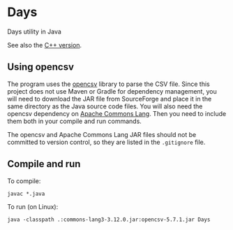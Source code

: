 # Days

Days utility in Java

See also the [C++ version](https://github.com/jerekapyaho/days_cpp).

## Using opencsv

The program uses the [opencsv](https://opencsv.sourceforge.net/) library to parse the CSV file. Since this project does not use 
Maven or Gradle for dependency management, you will need to download 
the JAR file from SourceForge and place it in the same directory as the Java source code files. You will also need the opencsv dependency on [Apache Commons Lang](https://commons.apache.org/proper/commons-lang/index.html). Then you need to include them both in your compile and run
commands.

The opencsv and Apache Commons Lang JAR files should not be committed to version control, so they are listed in the `.gitignore` file.

## Compile and run

To compile:

    javac *.java

To run (on Linux):

    java -classpath .:commons-lang3-3.12.0.jar:opencsv-5.7.1.jar Days
